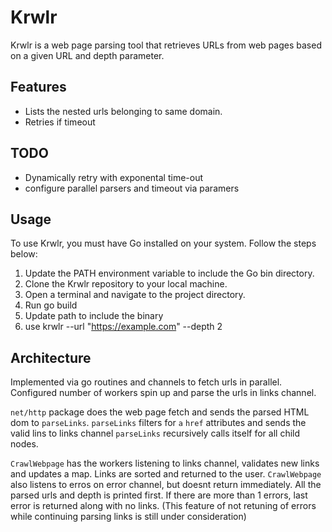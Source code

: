 # Krwlr

Krwlr is a web page parsing tool that retrieves URLs from web pages based on a given URL and depth parameter.

## Features

- Lists the nested urls belonging to same domain.
- Retries if timeout

## TODO
- Dynamically retry with exponental time-out
- configure parallel parsers and timeout via paramers

## Usage

To use Krwlr, you must have Go installed on your system. Follow the steps below:

1. Update the PATH environment variable to include the Go bin directory.
2. Clone the Krwlr repository to your local machine.
3. Open a terminal and navigate to the project directory.
4. Run go build 
5. Update path to include the binary
6. use krwlr --url "https://example.com" --depth 2


## Architecture
Implemented via go routines and channels to fetch urls in parallel. 
Configured number of workers spin up and parse the urls in links channel.

`net/http` package does the web page fetch and sends the parsed HTML dom to `parseLinks`.
`parseLinks` filters for `a` `href` attributes and sends the valid lins to links channel
`parseLinks` recursively calls itself for all child nodes.

`CrawlWebpage` has the workers listening to links channel, validates new links and updates a map. Links are sorted and returned to the user.
`CrawlWebpage` also listens to erros on error channel, but doesnt return immediately. All the parsed urls and depth is printed first. If there are more than 1 errors, last error is returned along with no links. (This feature of not retuning of errors while continuing parsing links is still under consideration) 